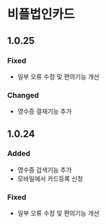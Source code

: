 # 비플법인카드

## 1.0.25

### Fixed

* 일부 오류 수정 및 편의기능 개선

### Changed

* 영수증 결재기능 추가

## 1.0.24

### Added

* 영수증 검색기능 추가
* 모바일에서 카드등록 신청

### Fixed

* 일부 오류 수정 및 편의기능 개선





